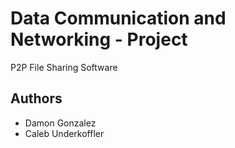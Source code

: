 # Data Communication and Networking - Project

P2P File Sharing Software

## Authors

- Damon Gonzalez
- Caleb Underkoffler